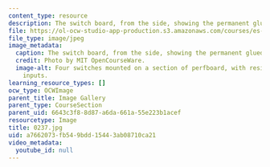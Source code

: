 ```yaml
---
content_type: resource
description: The switch board, from the side, showing the permanent glued bond.
file: https://ol-ocw-studio-app-production.s3.amazonaws.com/courses/es-293-lego-robotics-spring-2007/a7662073fb549bdd15443ab08710ca21_0237.jpg
file_type: image/jpeg
image_metadata:
  caption: The switch board, from the side, showing the permanent glued bond.
  credit: Photo by MIT OpenCourseWare.
  image-alt: Four switches mounted on a section of perfboard, with resistors and sensor
    inputs.
learning_resource_types: []
ocw_type: OCWImage
parent_title: Image Gallery
parent_type: CourseSection
parent_uid: 6643c3f8-8d87-a6da-661a-55e223b1acef
resourcetype: Image
title: 0237.jpg
uid: a7662073-fb54-9bdd-1544-3ab08710ca21
video_metadata:
  youtube_id: null
---
```

